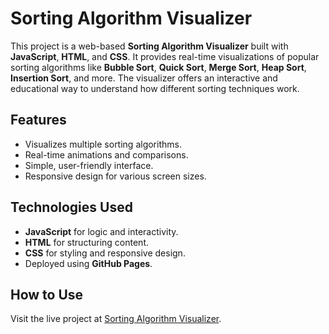 # Sorting Algorithm Visualizer
This project is a web-based **Sorting Algorithm Visualizer** built with **JavaScript**, **HTML**, and **CSS**. It provides real-time visualizations of popular sorting algorithms like **Bubble Sort**, **Quick Sort**, **Merge Sort**, **Heap Sort**, **Insertion Sort**, and more. The visualizer offers an interactive and educational way to understand how different sorting techniques work.

## Features
- Visualizes multiple sorting algorithms.
- Real-time animations and comparisons.
- Simple, user-friendly interface.
- Responsive design for various screen sizes.

## Technologies Used
- **JavaScript** for logic and interactivity.
- **HTML** for structuring content.
- **CSS** for styling and responsive design.
- Deployed using **GitHub Pages**.

## How to Use
Visit the live project at [Sorting Algorithm Visualizer](https://jiya-ranjan.github.io/sorting-visualizer/).
